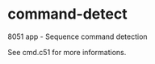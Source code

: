 command-detect
==============

8051 app - Sequence command detection

See cmd.c51 for more informations.

